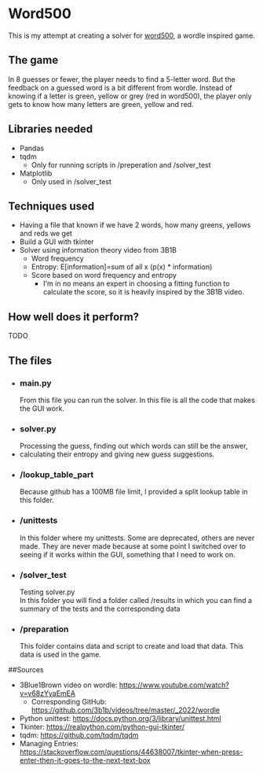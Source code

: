 # Word500
This is my attempt at creating a solver for [word500](https://www.word500.com/#), a wordle inspired game.

## The game
In 8 guesses or fewer, the player needs to find a 5-letter word. 
But the feedback on a guessed word is a bit different from wordle. 
Instead of knowing if a letter is green, yellow or grey (red in word500), 
the player only gets to know how many letters are green, yellow and red.

## Libraries needed
* Pandas
* tqdm
  * Only for running scripts in /preperation and /solver_test
* Matplotlib
  * Only used in /solver_test

## Techniques used
* Having a file that known if we have 2 words, how many greens, yellows and reds we get
* Build a GUI with tkinter
* Solver using information theory video from 3B1B
  * Word frequency
  * Entropy: E[information]=sum of all x (p(x) * information)
  * Score based on word frequency and entropy
    * I'm in no means an expert in choosing a fitting function to calculate the score, so it is heavily inspired by the 3B1B video.

## How well does it perform?
TODO

## The files
 - ### main.py
   From this file you can run the solver. In this file is all the code that makes the GUI work.
 - ### solver.py
    Processing the guess, finding out which words can still be the answer, 
 - calculating their entropy and giving new guess suggestions.
 - ### /lookup_table_part
    Because github has a 100MB file limit, I provided a split lookup table in this folder.
 - ### /unittests
   In this folder where my unittests. Some are deprecated, others are never made. 
They are never made because at some point I switched over to seeing if it works within the GUI, something that I need to work on.
 - ### /solver_test
    Testing solver.py <br>
    In this folder you will find a folder called /results in which you can find a summary of the tests and the corresponding data
 - ### /preparation
    This folder contains data and script to create and load that data. This data is used in the game.


##Sources
* 3Blue1Brown video on wordle: https://www.youtube.com/watch?v=v68zYyaEmEA
    * Corresponding GitHub: https://github.com/3b1b/videos/tree/master/_2022/wordle
* Python unittest: https://docs.python.org/3/library/unittest.html
* Tkinter: https://realpython.com/python-gui-tkinter/
* tqdm: https://github.com/tqdm/tqdm
* Managing Entries: https://stackoverflow.com/questions/44638007/tkinter-when-press-enter-then-it-goes-to-the-next-text-box